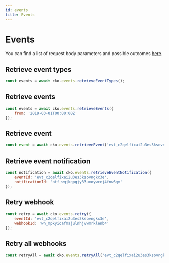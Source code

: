 ```yaml
---
id: events
title: Events
---
```


# Events

You can find a list of request body parameters and possible outcomes [here](https://api-reference.checkout.com/#tag/Events).

## Retrieve event types

```js
const events = await cko.events.retrieveEventTypes();
```

## Retrieve events

```js
const events = await cko.events.retrieveEvents({
    from: '2019-03-01T00:00:00Z'
});
```

## Retrieve event

```js
const event = await cko.events.retrieveEvent('evt_c2qelfixai2u3es3ksovngkx3e');
```

## Retrieve event notification

```js
const notification = await cko.events.retrieveEventNotification({
    eventId: 'evt_c2qelfixai2u3es3ksovngkx3e',
    notificationId: 'ntf_wqjkqpgjy33uxoywcej4fnw6qm'
});
```

## Retry webhook

```js
const retry = await cko.events.retry({
    eventId: 'evt_c2qelfixai2u3es3ksovngkx3e',
    webhookId: 'wh_mpkyioafmajulnhjvwmrklenb4'
});
```

## Retry all webhooks

```js
const retryAll = await cko.events.retryAll('evt_c2qelfixai2u3es3ksovngkx3e');
```

